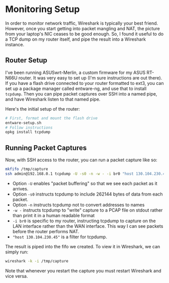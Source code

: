 Monitoring Setup
================

In order to monitor network traffic, Wireshark is typically your best friend.
However, once you start getting into packet mangling and NAT, the picture from
your laptop's NIC ceases to be good enough. So, I found it useful to do a TCP
dump on my router itself, and pipe the result into a Wireshark instance.

Router Setup
------------

I've been running ASUSwrt-Merlin, a custom firmware for my ASUS RT-N66U router.
It was very easy to set up (I'm sure instructions are out there). If you have a
flash drive connected to your router formatted to ext3, you can set up a package
manager called entware-ng, and use that to install `tcpdump`. Then you can pipe
packet captures over SSH into a named pipe, and have Wireshark listen to that
named pipe.

Here's the initial setup of the router:

```bash
# First, format and mount the flash drive
entware-setup.sh
# Follow instructions
opkg install tcpdump
```

Running Packet Captures
-----------------------

Now, with SSH access to the router, you can run a packet capture like so:

```bash
mkfifo /tmp/capture
ssh admin@192.168.0.1 tcpdump -U -s0 -n -w - -i br0 "host 130.104.230.45" >/tmp/capture
```

- Option `-U` enables "packet buffering" so that we see each packet as it
  arrives.
- Option `-s0` instructs tcpdump to include 262144 bytes of data from each
  packet.
- Option `-n` instructs tcpdump not to convert addresses to names
- `-w -` instructs tcpdump to "write" capture to a PCAP file on stdout rather
  than print it in a human readable format
- `-i br0` is specific to my router, instructing tcpdump to capture on the LAN
  interface rather than the WAN interface. This way I can see packets before the
  router performs NAT.
- `"host 130.104.230.45"` is a filter for tcpdump.

The result is piped into the fifo we created. To view it in Wireshark, we can
simply run:

```bash
wireshark -k -i /tmp/capture
```

Note that whenever you restart the capture you must restart Wireshark and vice
versa.
